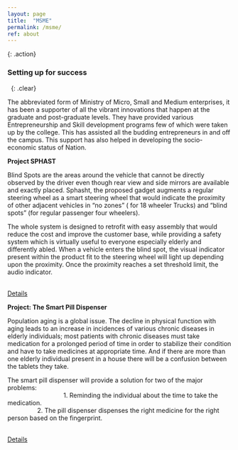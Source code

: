 ```yaml
---
layout: page
title:  "MSME"
permalink: /msme/
ref: about
---
```


{: .action}
### Setting up for success
&nbsp;
{: .clear}
&nbsp;






<div role="tabpanel" class="tab-pane active" id="msme">
<p>
The abbreviated form of Ministry of Micro, Small and Medium enterprises, it has been a supporter of all the vibrant innovations that happen at the graduate and post-graduate levels. They have provided various Entrepreneurship and Skill development programs few of which were taken up by the college. This has assisted all the budding entrepreneurs in and off the campus. This support has also helped in developing the socio-economic status of Nation.
    </p>
    <div class="row activity">
      <!-- <div class="col-md-8"> -->
      <div>
        <p><b>Project SPHAST</b></p>
         <p>Blind Spots are the areas around the vehicle that cannot be directly observed by the driver even though rear view and side mirrors are available and exactly placed. Sphasht, the proposed gadget augments a regular steering wheel as a smart steering wheel that would indicate the proximity of other adjacent vehicles in “no zones”  ( for 18 wheeler Trucks) and “blind spots” (for regular passenger four wheelers). 
          </p>
        <p>The whole system is designed to retrofit with easy assembly that would reduce the cost and improve the customer base, while providing a safety system which is virtually useful to everyone especially elderly and differently abled. When a vehicle enters the blind spot, the visual indicator present within the product fit to the steering wheel will light up depending upon the proximity. Once the proximity reaches a set threshold limit, the audio indicator.</p>

  </div>
        <br>
        <a href="https://hacktoberfest.digitalocean.com/" class="btn btn-primary-activities btn-lg">Details</a>
    </div>
    <div class="row activity">
     <!-- <div class="col-md-8"> -->
      <div>
        <p><b>Project: The Smart Pill Dispenser</b></p>
        <p>Population aging is a global issue. The decline in physical function with aging leads to an increase in incidences of various chronic diseases in elderly individuals; most patients with chronic diseases must take medication for a prolonged period of time in order to stabilize their condition and have to take medicines at appropriate time. And if there are more than one elderly individual present in a house there will be a confusion between the tablets they take. </p>
        <p>
       The smart pill dispenser will provide a solution for two of the major problems:<br>
      &nbsp &nbsp &nbsp &nbsp &nbsp &nbsp &nbsp &nbsp &nbsp &nbsp &nbsp &nbsp &nbsp &nbsp &nbsp &nbsp
         1. Reminding the individual about the time to take the medication.<br>
      &nbsp&nbsp&nbsp&nbsp&nbsp&nbsp&nbsp&nbsp&nbsp&nbsp&nbsp&nbsp&nbsp&nbsp&nbsp&nbsp
         2.	The pill dispenser dispenses the right medicine for the right person based on the fingerprint.<br>
      </p>
</div>
        <br>
        <a href="https://megford.github.io/teach-gnome-newcomer/" class="btn btn-primary-activities btn-lg">Details</a>
    </div>
  </div>
     
